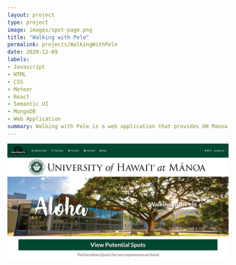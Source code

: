 ```yaml
---
layout: project
type: project
image: images/spot-page.png
title: "Walking with Pele"
permalink: projects/WalkingWithPele
date: 2020-12-09
labels:
- Javascript
- HTML
- CSS
- Meteor
- React
- Semantic UI
- MongoDB
- Web Application
summary: Walking with Pele is a web application that provides UH Manoa students information about certain locations on the island of Oahu. Students are able to find new experiences while also sharing their own for others to see.
---
```

![](../images/walking-with-pele.png)
